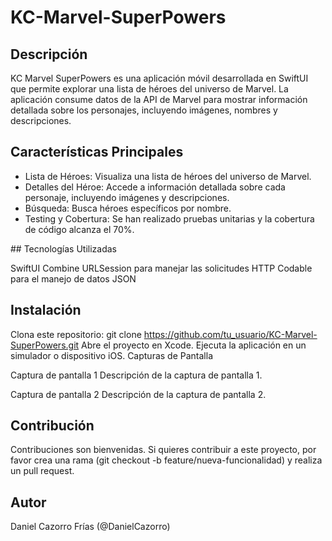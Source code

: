 # KC-Marvel-SuperPowers

## Descripción

KC Marvel SuperPowers es una aplicación móvil desarrollada en SwiftUI que permite explorar una lista de héroes del universo de Marvel. La aplicación consume datos de la API de Marvel para mostrar información detallada sobre los personajes, incluyendo imágenes, nombres y descripciones.

## Características Principales

- Lista de Héroes: Visualiza una lista de héroes del universo de Marvel.
- Detalles del Héroe: Accede a información detallada sobre cada personaje, incluyendo imágenes y descripciones.
- Búsqueda: Busca héroes específicos por nombre.
- Testing y Cobertura: Se han realizado pruebas unitarias y la cobertura de código alcanza el 70%.

## Tecnologías Utilizadas

SwiftUI
Combine
URLSession para manejar las solicitudes HTTP
Codable para el manejo de datos JSON

## Instalación

Clona este repositorio: git clone https://github.com/tu_usuario/KC-Marvel-SuperPowers.git
Abre el proyecto en Xcode.
Ejecuta la aplicación en un simulador o dispositivo iOS.
Capturas de Pantalla

Captura de pantalla 1
Descripción de la captura de pantalla 1.

Captura de pantalla 2
Descripción de la captura de pantalla 2.

## Contribución

Contribuciones son bienvenidas. Si quieres contribuir a este proyecto, por favor crea una rama (git checkout -b feature/nueva-funcionalidad) y realiza un pull request.

## Autor

Daniel Cazorro Frías (@DanielCazorro)
